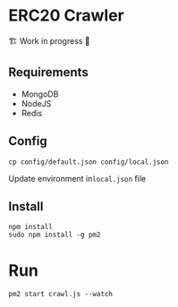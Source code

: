 # ERC20 Crawler
🏗️ Work in progress 🚧

## Requirements
- MongoDB
- NodeJS
- Redis

## Config
```
cp config/default.json config/local.json
```
Update environment in`local.json` file

## Install
```
npm install
sudo npm install -g pm2
```

# Run
```
pm2 start crawl.js --watch
```

